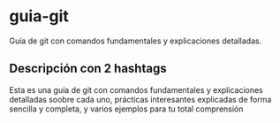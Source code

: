 # guia-git
Guía de git con comandos fundamentales y explicaciones detalladas.

## Descripción con 2 hashtags
Esta es una guía de git con comandos fundamentales y explicaciones detalladas soobre cada uno,
prácticas interesantes explicadas  de forma sencilla y completa, y varios ejemplos para tu total comprensión
